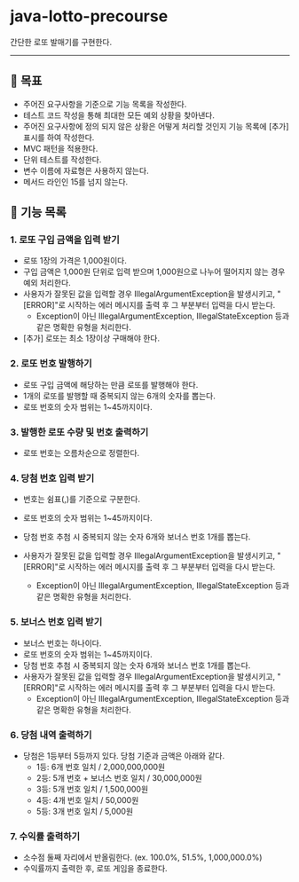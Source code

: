 # java-lotto-precourse

간단한 로또 발매기를 구현한다.

---
## 🎯 목표
- 주어진 요구사항을 기준으로 기능 목록을 작성한다.
- 테스트 코드 작성을 통해 최대한 모든 예외 상황을 찾아낸다.
- 주어진 요구사항에 정의 되지 않은 상황은 어떻게 처리할 것인지 기능 목록에 [추가] 표시를 하여 작성한다.
- MVC 패턴을 적용한다.
- 단위 테스트를 작성한다.
- 변수 이름에 자료형은 사용하지 않는다.
- 메서드 라인인 15를 넘지 않는다.

## 📝 기능 목록

### 1. 로또 구입 금액을 입력 받기
- 로또 1장의 가격은 1,000원이다.
- 구입 금액은 1,000원 단위로 입력 받으며 1,000원으로 나누어 떨어지지 않는 경우 예외 처리한다.
- 사용자가 잘못된 값을 입력할 경우 IllegalArgumentException을 발생시키고, "[ERROR]"로 시작하는 에러 메시지를 출력 후 그 부분부터 입력을 다시 받는다.
    - Exception이 아닌 IllegalArgumentException, IllegalStateException 등과 같은 명확한 유형을 처리한다.
- [추가] 로또는 최소 1장이상 구매해야 한다.

### 2. 로또 번호 발행하기
- 로또 구입 금액에 해당하는 만큼 로또를 발행해야 한다.
- 1개의 로또를 발행할 때 중복되지 않는 6개의 숫자를 뽑는다.
- 로또 번호의 숫자 범위는 1~45까지이다.

### 3. 발행한 로또 수량 및 번호 출력하기
- 로또 번호는 오름차순으로 정렬한다.

### 4. 당첨 번호 입력 받기
- 번호는 쉼표(,)를 기준으로 구분한다.
- 로또 번호의 숫자 범위는 1~45까지이다.
- 당첨 번호 추첨 시 중복되지 않는 숫자 6개와 보너스 번호 1개를 뽑는다.

- 사용자가 잘못된 값을 입력할 경우 IllegalArgumentException을 발생시키고, "[ERROR]"로 시작하는 에러 메시지를 출력 후 그 부분부터 입력을 다시 받는다.
    - Exception이 아닌 IllegalArgumentException, IllegalStateException 등과 같은 명확한 유형을 처리한다.

### 5. 보너스 번호 입력 받기
- 보너스 번호는 하나이다.
- 로또 번호의 숫자 범위는 1~45까지이다.
- 당첨 번호 추첨 시 중복되지 않는 숫자 6개와 보너스 번호 1개를 뽑는다.
- 사용자가 잘못된 값을 입력할 경우 IllegalArgumentException을 발생시키고, "[ERROR]"로 시작하는 에러 메시지를 출력 후 그 부분부터 입력을 다시 받는다.
    - Exception이 아닌 IllegalArgumentException, IllegalStateException 등과 같은 명확한 유형을 처리한다.

### 6. 당첨 내역 출력하기
- 당첨은 1등부터 5등까지 있다. 당첨 기준과 금액은 아래와 같다.
    - 1등: 6개 번호 일치 / 2,000,000,000원
    - 2등: 5개 번호 + 보너스 번호 일치 / 30,000,000원
    - 3등: 5개 번호 일치 / 1,500,000원
    - 4등: 4개 번호 일치 / 50,000원
    - 5등: 3개 번호 일치 / 5,000원
  
### 7. 수익률 출력하기
- 소수점 둘째 자리에서 반올림한다. (ex. 100.0%, 51.5%, 1,000,000.0%)
- 수익률까지 출력한 후, 로또 게임을 종료한다.
